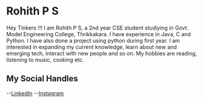 
# Rohith P S
Hey Tinkers !!! 
I am Rohith P S, a 2nd year CSE student studiying in Govt. Model Engineering College, Thrikkakara. I have experience in Java, C and Python. I have also done a project using python during first year. I am interested in expanding my current knowledge, learn about new and emerging tech, interact with new people and so on. My hobbies are reading, listening to music, cooking etc. 

## My Social Handles
--[LinkedIn](https://www.linkedin.com/in/rohith-p-s-a65173222/)
--[Instagram](https://www.instagram.com/ps_rohith/)




